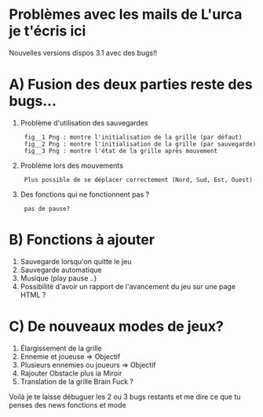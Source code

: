 # Problèmes avec les mails de L'urca je t'écris ici

Nouvelles versions dispos 3.1 avec des bugs!!

# A) Fusion des deux parties reste des bugs...
		
1) Problème d'utilisation des sauvegardes

   		fig__1 Png : montre l'initialisation de la grille (par défaut)
		fig__2 Png : montre l'initialisation de la grille (par sauvegarde) 
		fig__3 Png : montre l'état de la grille après mouvement
	 
2) Problème lors des mouvements

		Plus possible de se déplacer correctement (Nord, Sud, Est, Ouest)
		
3) Des fonctions qui ne fonctionnent pas ?

		pas de pause?
# B) Fonctions à ajouter
		
1) Sauvegarde lorsqu'on quitte le jeu
2) Sauvegarde automatique
3) Musique (play pause ..)
4) Possibilité d'avoir un rapport de l'avancement du jeu sur une page HTML ?

# C) De nouveaux modes de jeux?
		
1) Élargissement de la grille
2) Ennemie et joueuse => Objectif
3) Plusieurs ennemies ou joueurs => Objectif
4) Rajouter Obstacle plus ia Miroir
5) Translation de la grille Brain Fuck ?

Voilà je te laisse débuguer les 2 ou 3 bugs restants et me dire ce que tu penses des news fonctions et mode
